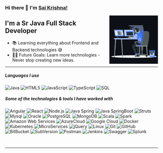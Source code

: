### Hi there 👋 I'm [Sai Krishna!](https://github.com/saikrishna272295/saikrishna272295/)

<img align="right" alt="GIF" height="160px" src="https://raw.githubusercontent.com/saikrishna272295/saikrishna272295/main/assets/animation_500_kxa883sd.gif" />

## I'm a Sr Java Full Stack Developer

- 📚 Learning everything about Frontend and Backend technologies 😅
- 💪🏼 Future Goals: Learn more technologies - Never stop creating new ideas.

---

##### Languages I use

![Java](https://img.shields.io/badge/-Java-000000?style=flat&logo=java)
![HTML5](https://img.shields.io/badge/-HTML5-000000?style=flat&logo=html5)
![JavaScript](https://img.shields.io/badge/-JavaScript-000000?style=flat&logo=javascript)
![TypeScript](https://img.shields.io/badge/-TypeScript-000000?style=flat&logo=typescript)
![SQL](https://img.shields.io/badge/-SQL-000000?style=flat&logo=postgresql)

##### Some of the technologies & tools I have worked with

![Angular](https://img.shields.io/badge/-Angular-222222?style=flat&logo=Angular&logoColor=DD0031)
![React](https://img.shields.io/badge/-React-222222?style=flat&logo=React&logoColor=61DAFB)
![Node.js](https://img.shields.io/badge/-Node.js-222222?style=flat&logo=node.js&logoColor=339933)
![Java Spring](https://img.shields.io/badge/-Spring-222222?style=flat&logo=spring&logoColor=6DB33F)
![Java SpringBoot](https://img.shields.io/badge/-SpringBoot-222222?style=flat&logo=springboot&logoColor=6DB33F)
![Struts](https://img.shields.io/badge/-Struts-222222?style=flat&logo=struts&logoColor=6DB33F)
![Mysql](https://img.shields.io/badge/-Mysql-222222?style=flat&logo=mysql&logoColor=00618A)
![Oracle](https://img.shields.io/badge/-Oracle-222222?style=flat&logo=oracle&logoColor=FF0000)
![PostgreSQL](https://img.shields.io/badge/-PostgreSQL-222222?style=flat&logo=postgresql&logoColor=2F6792)
![MongoDB](https://img.shields.io/badge/-MongoDB-222222?style=flat&logo=mongodb&logoColor=6DB33F)
![Scala](https://img.shields.io/badge/-Scala-222222?style=flat&logo=Scala&logoColor=61DAFB)
![Spark](https://img.shields.io/badge/-ApacheSpark-222222?style=flat&logo=Apache-Spark&logoColor=61DAFB)
![Amazon Web Services](https://img.shields.io/badge/-AmazonWebServices-222222?style=flat-square&logo=amazon-web-services)
![AzureCloud](https://img.shields.io/badge/Microsoft%20Azure-222222?style=flat-square&logo=microsoft-azure)
![Google Cloud](https://img.shields.io/badge/Google%20Cloud-black?style=flat-square&logo=google-cloud)
![Docker](https://img.shields.io/badge/-Docker-black?style=flat-square&logo=docker)
![Kubernetes](https://img.shields.io/badge/-Kubernetes-222222?style=flat-square&logo=kubernetes)
![MicroServices](https://img.shields.io/badge/-MicroServices-222222?style=flat-square&logo=MicroServices)
![jQuery](https://img.shields.io/badge/-jQuery-222222?style=flat&logo=jQuery&logoColor=0769AD)
![Linux](https://img.shields.io/badge/-Linux-222222?style=flat&logo=linux&logoColor=FCC624)
![Git](https://img.shields.io/badge/-Git-222222?style=flat&logo=git&logoColor=F05032)
![GitHub](https://img.shields.io/badge/-GitHub-222222?style=flat&logo=github&logoColor=181717)
![BitBucket](https://img.shields.io/badge/-BitBucket-222222?style=flat&logo=bitbucket&logoColor=2684FF)
![SubVersion](https://img.shields.io/badge/-SubVersion-222222?style=flat&logo=SubVersion&logoColor=819DCA)
![Postman](https://img.shields.io/badge/-Postman-222222?style=flat&logo=Postman&logoColor=F05032)
![Jenkins](https://img.shields.io/badge/-Jenkins-000000?style=flat&logo=jenkins&logoColor=FAD7B7)
![Swagger](https://img.shields.io/badge/-Swagger-222222?style=flat&logo=Swagger&logoColor=6D9A00)
![Splunk](https://img.shields.io/badge/-Splunk-222222?style=flat&logo=Splunk&logoColor=6D9A00)


<br/>

---
